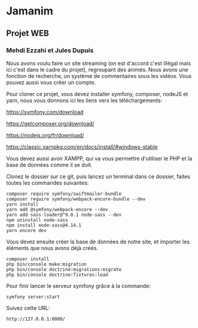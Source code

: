 # Jamanim

## Projet WEB 

### Mehdi Ezzahi et Jules Dupuis

Nous avons voulu faire un site streaming (on est d'accord c'est illégal mais ici c'est dans le cadre du projet), regroupant des animés.
Nous avons une fonction de recherche, un système de commentaires sous les vidéos.
Vous pouvez aussi vous créer un compte.

Pour cloner ce projet, vous devez installer symfony, composer, nodeJS et yarn, nous vous donnons ici les liens vers les téléchargements:

https://symfony.com/download

https://getcomposer.org/download/

https://nodejs.org/fr/download/

https://classic.yarnpkg.com/en/docs/install/#windows-stable


Vous devez aussi avoir XAMPP, qui va vous permettre d'utiliser le PHP et la base de données comme il se doit.

Clonez le dossier sur ce git, puis lancez un terminal dans ce dossier, faites toutes les commandes suivantes:

```
composer require symfony/swiftmailer-bundle
composer require symfony/webpack-encore-bundle --dev
yarn install
yarn add @symfony/webpack-encore --dev
yarn add sass-loader@^9.0.1 node-sass --dev
npm uninstall node-sass
npm install node-sass@4.14.1
yarn encore dev
```

Vous devez ensuite créer la base de données de notre site, et importer les éléments que nous avons déjà créés.

```
composer install
php bin/console make:migration
php bin/console doctrine:migrations:migrate
php bin/console doctrine:fixtures:load
```

Pour finir lancer le serveur symfony grâce à la commande:

```
symfony server:start
```

Suivez cette URL:

```
http://127.0.0.1:8000/
```
